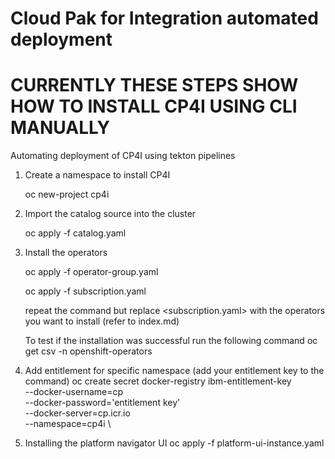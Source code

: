 # Cloud Pak for Integration automated deployment
# CURRENTLY THESE STEPS SHOW HOW TO INSTALL CP4I USING CLI MANUALLY 
Automating deployment of CP4I using tekton pipelines

1) Create a namespace to install CP4I
    
    oc new-project cp4i

2) Import the catalog source into the cluster
    
    oc apply -f catalog.yaml

3) Install the operators
  
    oc apply -f operator-group.yaml

    oc apply -f subscription.yaml
    
    repeat the command but replace <subscription.yaml> with the operators you want to install (refer to index.md)
    

    To test if the installation was successful run the following command
        oc get csv -n openshift-operators

4) Add entitlement for specific namespace (add your entitlement key to the command)
    oc create secret docker-registry ibm-entitlement-key \
     --docker-username=cp \
     --docker-password='entitlement key' \
     --docker-server=cp.icr.io \
     --namespace=cp4i \

5) Installing the platform navigator UI
        oc apply -f platform-ui-instance.yaml

        

